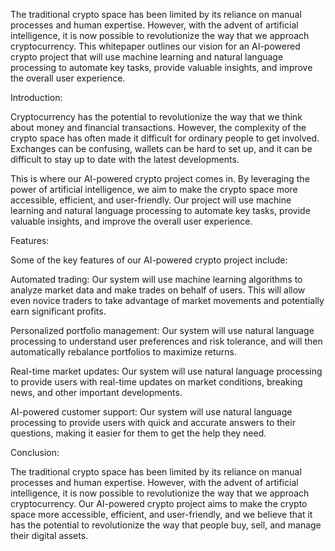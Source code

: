The traditional crypto space has been limited by its reliance on manual processes and human expertise. However, with the advent of artificial intelligence, it is now possible to revolutionize the way that we approach cryptocurrency. This whitepaper outlines our vision for an AI-powered crypto project that will use machine learning and natural language processing to automate key tasks, provide valuable insights, and improve the overall user experience.

Introduction:

Cryptocurrency has the potential to revolutionize the way that we think about money and financial transactions. However, the complexity of the crypto space has often made it difficult for ordinary people to get involved. Exchanges can be confusing, wallets can be hard to set up, and it can be difficult to stay up to date with the latest developments.

This is where our AI-powered crypto project comes in. By leveraging the power of artificial intelligence, we aim to make the crypto space more accessible, efficient, and user-friendly. Our project will use machine learning and natural language processing to automate key tasks, provide valuable insights, and improve the overall user experience.

Features:

Some of the key features of our AI-powered crypto project include:

Automated trading: Our system will use machine learning algorithms to analyze market data and make trades on behalf of users. This will allow even novice traders to take advantage of market movements and potentially earn significant profits.

Personalized portfolio management: Our system will use natural language processing to understand user preferences and risk tolerance, and will then automatically rebalance portfolios to maximize returns.

Real-time market updates: Our system will use natural language processing to provide users with real-time updates on market conditions, breaking news, and other important developments.

AI-powered customer support: Our system will use natural language processing to provide users with quick and accurate answers to their questions, making it easier for them to get the help they need.

Conclusion:

The traditional crypto space has been limited by its reliance on manual processes and human expertise. However, with the advent of artificial intelligence, it is now possible to revolutionize the way that we approach cryptocurrency. Our AI-powered crypto project aims to make the crypto space more accessible, efficient, and user-friendly, and we believe that it has the potential to revolutionize the way that people buy, sell, and manage their digital assets.
